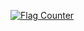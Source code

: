 

<a href="http://s05.flagcounter.com/more/Ep"><img src="https://s05.flagcounter.com/count2/Ep/bg_373737/txt_F2F2F2/border_373737/columns_2/maxflags_8/viewers_1/labels_0/pageviews_1/flags_0/percent_0/" alt="Flag Counter" border="0"></a>
